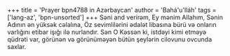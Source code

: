 +++
title = 'Prayer bpn4788 in Azərbaycan'
author = 'Bahá'u'lláh'
tags = ['lang-az', 'bpn-unsorted']
+++
Səni and verirəm, Ey mənim Allahım, Sənin Adının ən yüksək cəlalına, Öz sevimlilərini ədalət libasına bürü və onların varlığını etibar işığı ilə nurlandır. Sən O Kəssən ki, istdəyi kimi etməyə qüdrəti var, görünən və görünüməyən bütün şeylərin cilovunu ovcunda saxlar.
